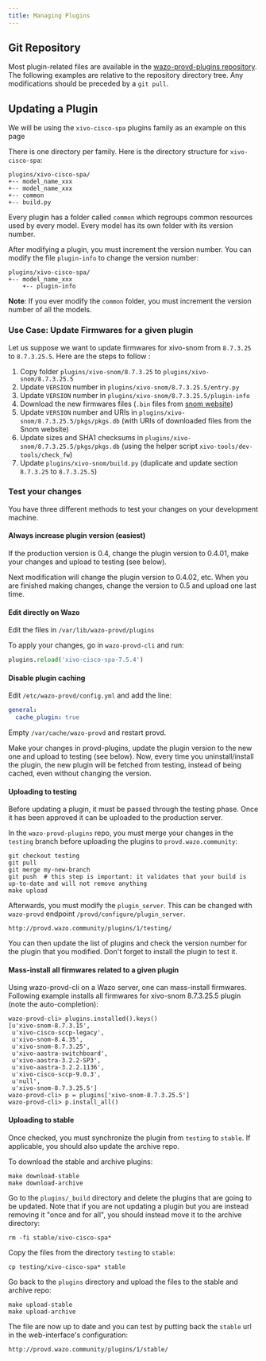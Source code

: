 ```yaml
---
title: Managing Plugins
---
```


## Git Repository

Most plugin-related files are available in the
[wazo-provd-plugins repository](https://github.com/wazo-platform/wazo-provd-plugins.git). The
following examples are relative to the repository directory tree. Any modifications should be
preceded by a `git pull`.

## Updating a Plugin

We will be using the `xivo-cisco-spa` plugins family as an example on this page

There is one directory per family. Here is the directory structure for `xivo-cisco-spa`:

```shell
plugins/xivo-cisco-spa/
+-- model_name_xxx
+-- model_name_xxx
+-- common
+-- build.py
```

Every plugin has a folder called `common` which regroups common resources used by every model. Every
model has its own folder with its version number.

After modifying a plugin, you must increment the version number. You can modify the file
`plugin-info` to change the version number:

```shell
plugins/xivo-cisco-spa/
+-- model_name_xxx
    +-- plugin-info
```

**Note**: If you ever modify the `common` folder, you must increment the version number of all the
models.

### Use Case: Update Firmwares for a given plugin

Let us suppose we want to update firmwares for xivo-snom from `8.7.3.25` to `8.7.3.25.5`. Here are the
steps to follow :

1. Copy folder `plugins/xivo-snom/8.7.3.25` to `plugins/xivo-snom/8.7.3.25.5`
2. Update `VERSION` number in `plugins/xivo-snom/8.7.3.25.5/entry.py`
3. Update `VERSION` number in `plugins/xivo-snom/8.7.3.25.5/plugin-info`
4. Download the new firmwares files (`.bin` files from [snom website](https://service.snom.com/display/wiki/Deskphones+Firmware))
5. Update `VERSION` number and URIs in `plugins/xivo-snom/8.7.3.25.5/pkgs/pkgs.db` (with URIs of
   downloaded files from the Snom website)
6. Update sizes and SHA1 checksums in `plugins/xivo-snom/8.7.3.25.5/pkgs/pkgs.db` (using the helper script
   `xivo-tools/dev-tools/check_fw`)
7. Update `plugins/xivo-snom/build.py` (duplicate and update section `8.7.3.25` to `8.7.3.25.5`)

### Test your changes

You have three different methods to test your changes on your development machine.

#### Always increase plugin version (easiest)

If the production version is 0.4, change the plugin version to 0.4.01, make your changes and upload
to testing (see below).

Next modification will change the plugin version to 0.4.02, etc. When you are finished making
changes, change the version to 0.5 and upload one last time.

#### Edit directly on Wazo

Edit the files in `/var/lib/wazo-provd/plugins`

To apply your changes, go in `wazo-provd-cli` and run:

```python
plugins.reload('xivo-cisco-spa-7.5.4')
```

#### Disable plugin caching

Edit `/etc/wazo-provd/config.yml` and add the line:

```yaml
general:
  cache_plugin: true
```

Empty `/var/cache/wazo-provd` and restart provd.

Make your changes in provd-plugins, update the plugin version to the new one and upload to testing
(see below). Now, every time you uninstall/install the plugin, the new plugin will be fetched from
testing, instead of being cached, even without changing the version.

#### Uploading to testing

Before updating a plugin, it must be passed through the testing phase. Once it has been approved it
can be uploaded to the production server.

In the `wazo-provd-plugins` repo, you must merge your changes in the `testing` branch before
uploading the plugins to `provd.wazo.community`:

```shell
git checkout testing
git pull
git merge my-new-branch
git push  # this step is important: it validates that your build is up-to-date and will not remove anything
make upload
```

Afterwards, you must modify the `plugin_server`. This can be changed with `wazo-provd` endpoint
`/provd/configure/plugin_server`.

```
http://provd.wazo.community/plugins/1/testing/
```

You can then update the list of plugins and check the version number for the plugin that you
modified. Don't forget to install the plugin to test it.

#### Mass-install all firmwares related to a given plugin

Using wazo-provd-cli on a Wazo server, one can mass-install firmwares. Following example installs
all firmwares for xivo-snom 8.7.3.25.5 plugin (note the auto-completion):

```shell
wazo-provd-cli> plugins.installed().keys()
[u'xivo-snom-8.7.3.15',
 u'xivo-cisco-sccp-legacy',
 u'xivo-snom-8.4.35',
 u'xivo-snom-8.7.3.25',
 u'xivo-aastra-switchboard',
 u'xivo-aastra-3.2.2-SP3',
 u'xivo-aastra-3.2.2.1136',
 u'xivo-cisco-sccp-9.0.3',
 u'null',
 u'xivo-snom-8.7.3.25.5']
wazo-provd-cli> p = plugins['xivo-snom-8.7.3.25.5']
wazo-provd-cli> p.install_all()
```

#### Uploading to stable

Once checked, you must synchronize the plugin from `testing` to `stable`. If applicable, you should
also update the archive repo.

To download the stable and archive plugins:

```shell
make download-stable
make download-archive
```

Go to the `plugins/_build` directory and delete the plugins that are going to be updated. Note that
if you are not updating a plugin but you are instead removing it "once and for all", you should
instead move it to the archive directory:

```shell
rm -fi stable/xivo-cisco-spa*
```

Copy the files from the directory `testing` to `stable`:

```shell
cp testing/xivo-cisco-spa* stable
```

Go back to the `plugins` directory and upload the files to the stable and archive repo:

```shell
make upload-stable
make upload-archive
```

The file are now up to date and you can test by putting back the `stable` url in the web-interface's
configuration:

```
http://provd.wazo.community/plugins/1/stable/
```
